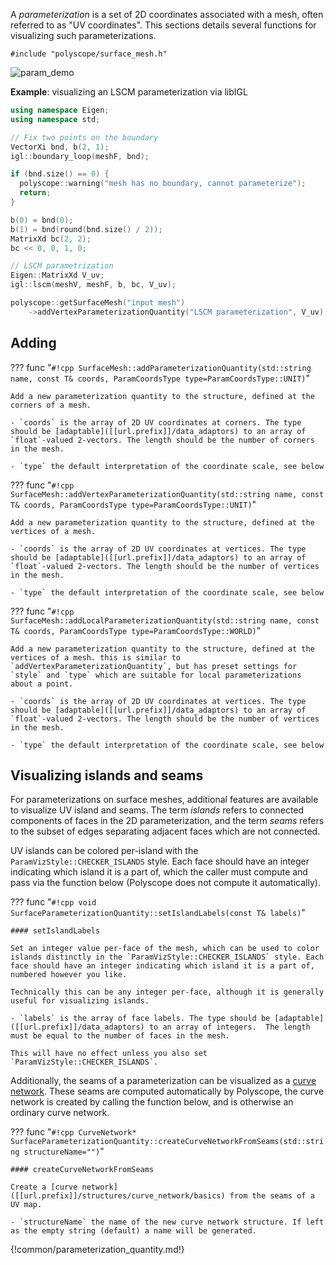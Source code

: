 A _parameterization_ is a set of 2D coordinates associated with a mesh, often referred to as "UV coordinates". This sections details several functions for visualizing such parameterizations.

`#include "polyscope/surface_mesh.h"`

![param_demo](../../media/param_demo.gif)

**Example**: visualizing an LSCM parameterization via libIGL
```cpp
using namespace Eigen;
using namespace std;

// Fix two points on the boundary
VectorXi bnd, b(2, 1);
igl::boundary_loop(meshF, bnd);

if (bnd.size() == 0) {
  polyscope::warning("mesh has no boundary, cannot parameterize");
  return;
}

b(0) = bnd(0);
b(1) = bnd(round(bnd.size() / 2));
MatrixXd bc(2, 2);
bc << 0, 0, 1, 0;

// LSCM parametrization
Eigen::MatrixXd V_uv;
igl::lscm(meshV, meshF, b, bc, V_uv);

polyscope::getSurfaceMesh("input mesh")
    ->addVertexParameterizationQuantity("LSCM parameterization", V_uv);
```

## Adding

??? func "`#!cpp SurfaceMesh::addParameterizationQuantity(std::string name, const T& coords, ParamCoordsType type=ParamCoordsType::UNIT)`"

    Add a new parameterization quantity to the structure, defined at the corners of a mesh.

    - `coords` is the array of 2D UV coordinates at corners. The type should be [adaptable]([[url.prefix]]/data_adaptors) to an array of `float`-valued 2-vectors. The length should be the number of corners in the mesh.

    - `type` the default interpretation of the coordinate scale, see below

??? func "`#!cpp SurfaceMesh::addVertexParameterizationQuantity(std::string name, const T& coords, ParamCoordsType type=ParamCoordsType::UNIT)`"

    Add a new parameterization quantity to the structure, defined at the vertices of a mesh.

    - `coords` is the array of 2D UV coordinates at vertices. The type should be [adaptable]([[url.prefix]]/data_adaptors) to an array of `float`-valued 2-vectors. The length should be the number of vertices in the mesh.

    - `type` the default interpretation of the coordinate scale, see below

??? func "`#!cpp SurfaceMesh::addLocalParameterizationQuantity(std::string name, const T& coords, ParamCoordsType type=ParamCoordsType::WORLD)`"

    Add a new parameterization quantity to the structure, defined at the vertices of a mesh. this is similar to `addVertexParameterizationQuantity`, but has preset settings for `style` and `type` which are suitable for local parameterizations about a point.

    - `coords` is the array of 2D UV coordinates at vertices. The type should be [adaptable]([[url.prefix]]/data_adaptors) to an array of `float`-valued 2-vectors. The length should be the number of vertices in the mesh.

    - `type` the default interpretation of the coordinate scale, see below

## Visualizing islands and seams

<!-- TODO add an image -->

For parameterizations on surface meshes, additional features are available to visualize UV island and seams. The term _islands_ refers to connected components of faces in the 2D parameterization, and the term _seams_ refers to the subset of edges separating adjacent faces which are not connected.
    
UV islands can be colored per-island with the `ParamVizStyle::CHECKER_ISLANDS` style. Each face should have an integer indicating which island it is a part of, which the caller must compute and pass via the function below (Polyscope does not compute it automatically). 

??? func "`#!cpp void SurfaceParameterizationQuantity::setIslandLabels(const T& labels)`"

    #### setIslandLabels

    Set an integer value per-face of the mesh, which can be used to color islands distinctly in the `ParamVizStyle::CHECKER_ISLANDS` style. Each face should have an integer indicating which island it is a part of, numbered however you like.
    
    Technically this can be any integer per-face, although it is generally useful for visualizing islands.

    - `labels` is the array of face labels. The type should be [adaptable]([[url.prefix]]/data_adaptors) to an array of integers.  The length must be equal to the number of faces in the mesh.
    
    This will have no effect unless you also set `ParamVizStyle::CHECKER_ISLANDS`.


Additionally, the seams of a parameterization can be visualized as a [curve network]([[url.prefix]]/structures/curve_network/basics). These seams are computed automatically by Polyscope, the curve network is created by calling the function below, and is otherwise an ordinary curve network.

??? func "`#!cpp CurveNetwork* SurfaceParameterizationQuantity::createCurveNetworkFromSeams(std::string structureName="")`"
    
    #### createCurveNetworkFromSeams

    Create a [curve network]([[url.prefix]]/structures/curve_network/basics) from the seams of a UV map.
    
    - `structureName` the name of the new curve network structure. If left as the empty string (default) a name will be generated.


{!common/parameterization_quantity.md!}

